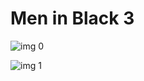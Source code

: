 # Men in Black 3

![img 0](https://i.imgur.com/ZHBQUsX.jpg)

![img 1](https://i.imgur.com/puPn5Ub.jpg)

